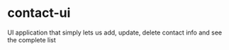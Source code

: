 # contact-ui
UI application that simply lets us add, update, delete contact info and see the complete list

